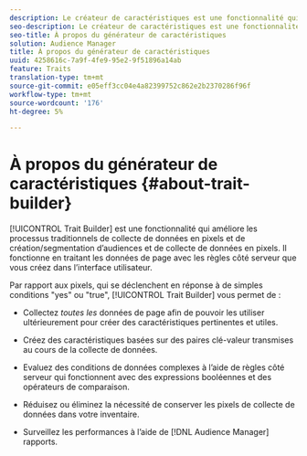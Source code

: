 ```yaml
---
description: Le créateur de caractéristiques est une fonctionnalité qui améliore les processus traditionnels de collecte de données en pixels et de création/segmentation d’audiences et de collecte de données en pixels. Il fonctionne en traitant les données de page avec les règles côté serveur que vous créez dans l’interface utilisateur.
seo-description: Le créateur de caractéristiques est une fonctionnalité qui améliore les processus traditionnels de collecte de données en pixels et de création/segmentation d’audiences et de collecte de données en pixels. Il fonctionne en traitant les données de page avec les règles côté serveur que vous créez dans l’interface utilisateur.
seo-title: À propos du générateur de caractéristiques
solution: Audience Manager
title: À propos du générateur de caractéristiques
uuid: 4258616c-7a9f-4fe9-95e2-9f51896a14ab
feature: Traits
translation-type: tm+mt
source-git-commit: e05eff3cc04e4a82399752c862e2b2370286f96f
workflow-type: tm+mt
source-wordcount: '176'
ht-degree: 5%

---
```



# À propos du générateur de caractéristiques {#about-trait-builder}

[!UICONTROL Trait Builder] est une fonctionnalité qui améliore les processus traditionnels de collecte de données en pixels et de création/segmentation d’audiences et de collecte de données en pixels. Il fonctionne en traitant les données de page avec les règles côté serveur que vous créez dans l’interface utilisateur.

<!-- c_tb_about.xml -->

Par rapport aux pixels, qui se déclenchent en réponse à de simples conditions &quot;yes&quot; ou &quot;true&quot;, [!UICONTROL Trait Builder] vous permet de :

* Collectez *toutes les* données de page afin de pouvoir les utiliser ultérieurement pour créer des caractéristiques pertinentes et utiles.
* Créez des caractéristiques basées sur des paires [](../../reference/key-value-pairs-explained.md) clé-valeur transmises au cours de la collecte de données.
* Evaluez des conditions de données complexes à l’aide de règles côté serveur qui fonctionnent avec des expressions [](../../reference/boolean-expressions-tsb.md) booléennes et des opérateurs [](../../features/traits/trait-comparison-operators.md)de comparaison.

* Réduisez ou éliminez la nécessité de conserver les pixels de collecte de données dans votre inventaire.
* Surveillez les performances à l’aide de [!DNL Audience Manager] rapports.
